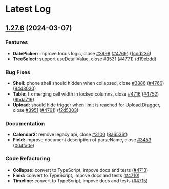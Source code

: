 # Latest Log 

## [1.27.6](https://github.com/alibaba-fusion/next/compare/1.27.5...1.27.6) (2024-03-07)


### Features

* **DatePicker:** improve focus logic, close [#3998](https://github.com/alibaba-fusion/next/issues/3998) ([#4769](https://github.com/alibaba-fusion/next/issues/4769)) ([1cdd236](https://github.com/alibaba-fusion/next/commit/1cdd236486305ff8940498d24f7f396d46a40746))
* **TreeSelect:** support useDetailValue, close [#3531](https://github.com/alibaba-fusion/next/issues/3531) ([#4771](https://github.com/alibaba-fusion/next/issues/4771)) ([d19ebdd](https://github.com/alibaba-fusion/next/commit/d19ebdd78c699f8e525a8694a6599f18ff0beec2))


### Bug Fixes

* **Shell:** phone shell should hidden when collapsed, close [#3886](https://github.com/alibaba-fusion/next/issues/3886) ([#4766](https://github.com/alibaba-fusion/next/issues/4766)) ([94d3030](https://github.com/alibaba-fusion/next/commit/94d3030682a64de37f5a62b6766ac46b3b209695))
* **Table:** fix merging cell width in locked columns, close [#4716](https://github.com/alibaba-fusion/next/issues/4716) ([#4752](https://github.com/alibaba-fusion/next/issues/4752)) ([9bda719](https://github.com/alibaba-fusion/next/commit/9bda719c7dae5e47d7f3ade3ef05cd00ca5a11b1))
* **Upload:** should hide trigger when limit is reached for Upload.Dragger, close [#3951](https://github.com/alibaba-fusion/next/issues/3951) ([#4761](https://github.com/alibaba-fusion/next/issues/4761)) ([f2d5303](https://github.com/alibaba-fusion/next/commit/f2d5303214984891cd8b638c43f1005d21364f7d))


### Documentation

* **Calendar2:** remove legacy api, close [#3100](https://github.com/alibaba-fusion/next/issues/3100) ([8a6536f](https://github.com/alibaba-fusion/next/commit/8a6536fdb4b0fe83756ed2b1e1e8f40953401da4))
* **Field:** improve document description of parseName, close [#3453](https://github.com/alibaba-fusion/next/issues/3453) ([004fa0e](https://github.com/alibaba-fusion/next/commit/004fa0e9e3ad085209859e5eb78b76caaf48ad3e))


### Code Refactoring

* **Collapse:** convert to TypeScript, impove docs and tests ([#4713](https://github.com/alibaba-fusion/next/pull/4713))
* **Field:** convert to TypeScript, impove docs and tests ([#4710](https://github.com/alibaba-fusion/next/pull/4710))
* **Timeline:** convert to TypeScript, impove docs and tests ([#4715](https://github.com/alibaba-fusion/next/pull/4715))
